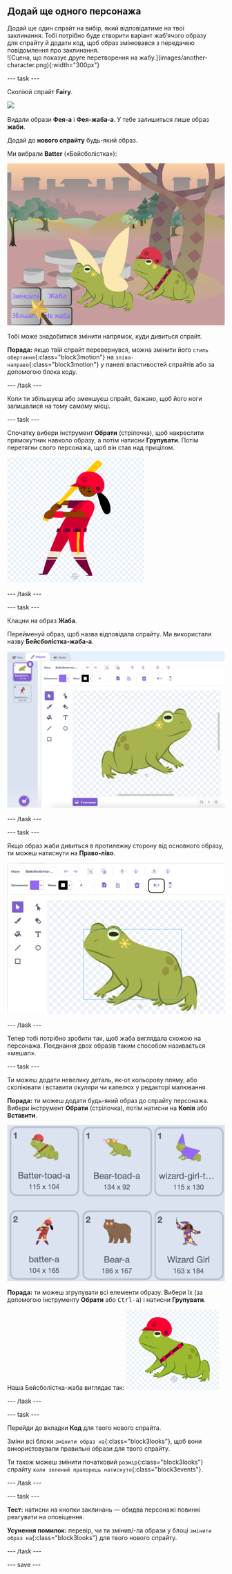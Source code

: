 ## Додай ще одного персонажа

<div style="display: flex; flex-wrap: wrap">
<div style="flex-basis: 200px; flex-grow: 1; margin-right: 15px;">
Додай ще один спрайт на вибір, який відповідатиме на твої заклинання. Тобі потрібно буде створити варіант жабʼячого образу для спрайту й додати код, щоб образ змінювався з передачею повідомлення про заклинання.
</div>
<div>
![Сцена, що показує друге перетворення на жабу.](images/another-character.png){:width="300px"}
</div>
</div>

--- task ---

Скопіюй спрайт **Fairy**.

![](images/duplicate-fairy.png)

Видали образи **Фея-а** і **Фея-жаба-а**. У тебе залишиться лише образ **жаби**.

Додай до **нового спрайту** будь-який образ.

Ми вибрали **Batter** («Бейсболістка»):

![](images/batter-on-stage.png)

Тобі може знадобитися змінити напрямок, куди дивиться спрайт.

**Порада:** якщо твій спрайт перевернувся, можна змінити його `стиль обертання`{:class="block3motion"} на `зліва-направо`{:class="block3motion"} у панелі властивостей спрайтів або за допомогою блока коду.

--- /task ---

Коли ти збільшуєш або зменшуєш спрайт, бажано, щоб його ноги залишалися на тому самому місці.

--- task ---

Спочатку вибери інструмент **Обрати** (стрілочка), щоб накреслити прямокутник навколо образу, а потім натисни **Групувати**. Потім перетягни свого персонажа, щоб він став над прицілом.

![](images/character2-crosshair.png)

--- /task ---

--- task ---

Клацни на образ **Жаба**.

Перейменуй образ, щоб назва відповідала спрайту. Ми використали назву **Бейсболістка-жаба-а**.

![](images/batter-toad-a-added.png)

--- /task ---

--- task ---

Якщо образ жаби дивиться в протилежну сторону від основного образу, ти можеш натиснути на **Право-ліво**.

![](images/flip-horizontal.png)

--- /task ---

Тепер тобі потрібно зробити так, щоб жаба виглядала схожою на персонажа. Поєднання двох образів таким способом називається «мешап».

--- task ---

Ти можеш додати невелику деталь, як-от кольорову пляму, або скопіювати і вставити окуляри чи капелюх у редакторі малювання.

**Порада:** ти можеш додати будь-який образ до спрайту персонажа. Вибери інструмент **Обрати** (стрілочка), потім натисни на **Копія** або **Вставити**.

![](images/editing-options.png)

**Порада:** ти можеш згрупувати всі елементи образу. Вибери їх (за допомогою інструменту **Обрати** або <kbd> Ctrl-a</kbd>) і натисни **Групувати**.

Наша Бейсболістка-жаба виглядає так: ![](images/batter-toad.png)

--- /task ---

--- task ---

Перейди до вкладки **Код** для твого нового спрайта.

Зміни всі блоки `змінити образ на`{:class="block3looks"}, щоб вони використовували правильні образи для твого спрайту.

Ти також можеш змінити початковий `розмір`{:class="block3looks"} спрайту `коли зелений прапорець натиснуто`{:class="block3events"}.

--- /task ---

--- task ---

**Тест:** натисни на кнопки заклинань — обидва персонажі повинні реагувати на оповіщення.

**Усунення помилок:** перевір, чи ти змінив/-ла образи у блоці `змінити образ на`{:class="block3looks"} для твого нового спрайту.

--- /task ---

--- save ---
